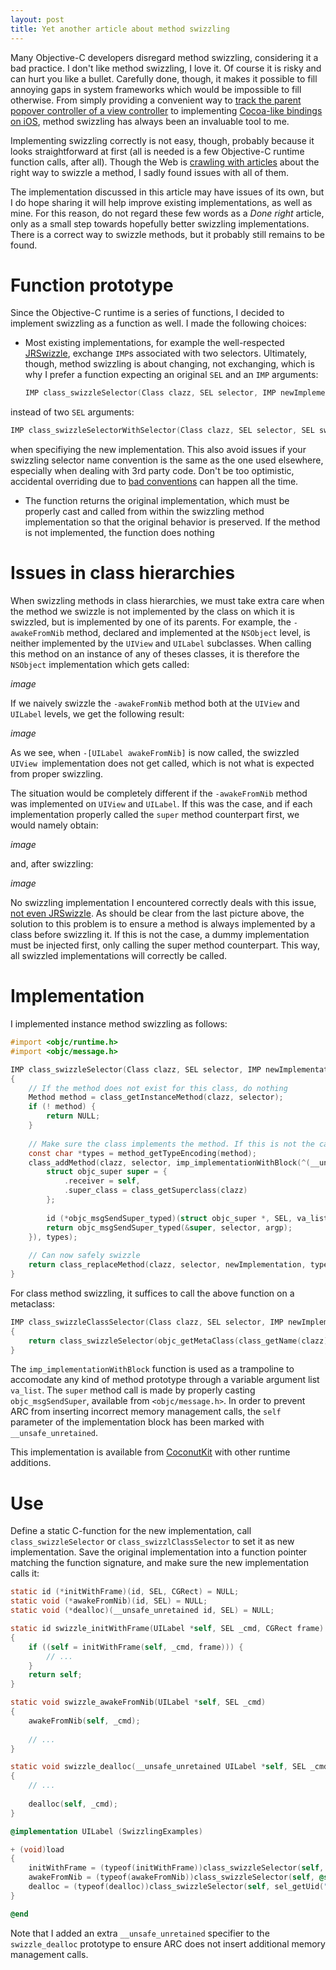 ```yaml
---
layout: post
title: Yet another article about method swizzling
---
```


Many Objective-C developers disregard method swizzling, considering it a bad practice. I don't like method swizzling, I love it. Of course it is risky and can hurt you like a bullet. Carefully done, though, it makes it possible to fill annoying gaps in system frameworks which would be impossible to fill otherwise. From simply providing a convenient way to [track the parent popover controller of a view controller](https://github.com/defagos/CoconutKit/blob/03c18648ce76a822e519e34b0fea6f66b6eb370e/CoconutKit/Sources/ViewControllers/UIPopoverController+HLSExtensions.m#L16-L78) to implementing [Cocoa-like bindings on iOS](https://github.com/defagos/CoconutKit/blob/03c18648ce76a822e519e34b0fea6f66b6eb370e/CoconutKit/Sources/Bindings/UIView+HLSViewBinding.m#L239-L257), method swizzling has always been an invaluable tool to me.

Implementing swizzling correctly is not easy, though, probably because it looks straightforward at first (all is needed is a few Objective-C runtime function calls, after all). Though the Web is [crawling with articles](https://www.google.ch/webhp?sourceid=chrome-instant&ion=1&espv=2&ie=UTF-8#q=objective-c%20swizzling%20right) about the right way to swizzle a method, I sadly found issues with all of them.

The implementation discussed in this article may have issues of its own, but I do hope sharing it will help improve existing implementations, as well as mine. For this reason, do not regard these few words as a _Done right_ article, only as a small step towards hopefully better swizzling implementations. There is a correct way to swizzle methods, but it probably still remains to be found.

# Function prototype

Since the Objective-C runtime is a series of functions, I decided to implement swizzling as a function as well. I made the following choices:

* Most existing implementations, for example the well-respected [JRSwizzle](https://github.com/rentzsch/jrswizzle), exchange `IMP`s associated with two selectors. Ultimately, though, method swizzling is about changing, not exchanging, which is why I prefer a function expecting an original `SEL` and an `IMP` arguments:

  ```objective-c
  IMP class_swizzleSelector(Class clazz, SEL selector, IMP newImplementation);
  ```
instead of two `SEL` arguments:

  ```objective-c
  IMP class_swizzleSelectorWithSelector(Class clazz, SEL selector, SEL swizzlingSelector);
  ```
when specifiying the new implementation. This also avoid issues if your swizzling selector name convention is the same as the one used elsewhere, especially when dealing with 3rd party code. Don't be too optimistic, accidental overriding due to [bad conventions](https://github.com/search?l=objective-c&q=%22%28void%29commonInit%22&ref=searchresults&type=Code&utf8=%E2%9C%93) can happen all the time.
* The function returns the original implementation, which must be properly cast and called from within the swizzling method implementation so that the original behavior is preserved. If the method is not implemented, the function does nothing

# Issues in class hierarchies

When swizzling methods in class hierarchies, we must take extra care when the method we swizzle is not implemented by the class on which it is swizzled, but is implemented by one of its parents. For example, the `-awakeFromNib` method, declared and implemented at the `NSObject` level, is neither implemented by the `UIView` and `UILabel` subclasses. When calling this method on an instance of any of theses classes, it is therefore the `NSObject` implementation which gets called:

*image*

If we naively swizzle the `-awakeFromNib` method both at the `UIView` and `UILabel` levels, we get the following result:

*image*

As we see, when `-[UILabel awakeFromNib]` is now called, the swizzled `UIView `implementation does not get called, which is not what is expected from proper swizzling.

The situation would be completely different if the `-awakeFromNib` method was implemented on `UIView` and `UILabel`. If this was the case, and if each implementation properly called the `super` method counterpart first, we would namely obtain:

*image*

and, after swizzling:

*image*

No swizzling implementation I encountered correctly deals with this issue, [not even JRSwizzle](https://github.com/rentzsch/jrswizzle/issues/4). As should be clear from the last picture above, the solution to this problem is to ensure a method is always implemented by a class before swizzling it. If this is not the case, a dummy implementation must be injected first, only calling the super method counterpart. This way, all swizzled implementations will correctly be called.

# Implementation

I implemented instance method swizzling as follows:

```objective-c
#import <objc/runtime.h>
#import <objc/message.h>

IMP class_swizzleSelector(Class clazz, SEL selector, IMP newImplementation)
{
    // If the method does not exist for this class, do nothing
    Method method = class_getInstanceMethod(clazz, selector);
    if (! method) {
        return NULL;
    }
    
    // Make sure the class implements the method. If this is not the case, inject an implementation, only calling 'super'
    const char *types = method_getTypeEncoding(method);
    class_addMethod(clazz, selector, imp_implementationWithBlock(^(__unsafe_unretained id self, va_list argp) {
        struct objc_super super = {
            .receiver = self,
            .super_class = class_getSuperclass(clazz)
        };
        
        id (*objc_msgSendSuper_typed)(struct objc_super *, SEL, va_list) = (void *)&objc_msgSendSuper;
        return objc_msgSendSuper_typed(&super, selector, argp);
    }), types);
    
    // Can now safely swizzle
    return class_replaceMethod(clazz, selector, newImplementation, types);
}
```
For class method swizzling, it suffices to call the above function on a metaclass:

```objective-c
IMP class_swizzleClassSelector(Class clazz, SEL selector, IMP newImplementation)
{
    return class_swizzleSelector(objc_getMetaClass(class_getName(clazz)), selector, newImplementation);
}
```

The `imp_implementationWithBlock` function is used as a trampoline to accomodate any kind of method prototype through a variable argument list `va_list`. The `super` method call is made by properly casting `objc_msgSendSuper`, available from `<objc/message.h>`. In order to prevent ARC from inserting incorrect memory management calls, the `self` parameter of the implementation block has been marked with `__unsafe_unretained`.

This implementation is available from [CoconutKit](https://github.com/defagos/CoconutKit) with other runtime additions.

# Use

Define a static C-function for the new implementation, call `class_swizzleSelector` or `class_swizzlClassSelector` to set it as new implementation. Save the original implementation into a function pointer matching the function signature, and make sure the new implementation calls it:

```objective-c
static id (*initWithFrame)(id, SEL, CGRect) = NULL;
static void (*awakeFromNib)(id, SEL) = NULL;
static void (*dealloc)(__unsafe_unretained id, SEL) = NULL;

static id swizzle_initWithFrame(UILabel *self, SEL _cmd, CGRect frame)
{
    if ((self = initWithFrame(self, _cmd, frame))) {
        // ...
    }
    return self;
}

static void swizzle_awakeFromNib(UILabel *self, SEL _cmd)
{
    awakeFromNib(self, _cmd);
    
    // ...
}

static void swizzle_dealloc(__unsafe_unretained UILabel *self, SEL _cmd)
{
    // ...
    
    dealloc(self, _cmd);
}

@implementation UILabel (SwizzlingExamples)

+ (void)load
{
    initWithFrame = (typeof(initWithFrame))class_swizzleSelector(self, @selector(initWithFrame:), (IMP)swizzle_initWithFrame);
    awakeFromNib = (typeof(awakeFromNib))class_swizzleSelector(self, @selector(awakeFromNib), (IMP)swizzle_awakeFromNib);
    dealloc = (typeof(dealloc))class_swizzleSelector(self, sel_getUid("dealloc"), (IMP)swizzle_dealloc);
}

@end
``` 

Note that I added an extra `__unsafe_unretained` specifier to the `swizzle_dealloc` prototype to ensure ARC does not insert additional memory management calls.